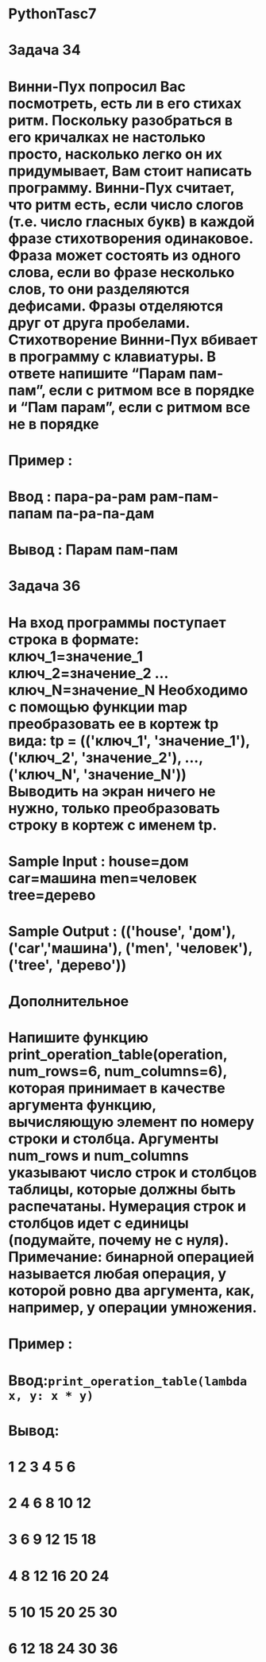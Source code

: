 # PythonTasc7
# Задача 34
# Винни-Пух попросил Вас посмотреть, есть ли в его стихах ритм. Поскольку разобраться в его кричалках не настолько просто, насколько легко он их придумывает, Вам стоит написать программу. Винни-Пух считает, что ритм есть, если число слогов (т.е. число гласных букв) в каждой фразе стихотворения одинаковое. Фраза может состоять из одного слова, если во фразе несколько слов, то они разделяются дефисами. Фразы отделяются друг от друга пробелами. Стихотворение  Винни-Пух вбивает в программу с клавиатуры. В ответе напишите “Парам пам-пам”, если с ритмом все в порядке и “Пам парам”, если с ритмом все не в порядке
# Пример :
# Ввод : пара-ра-рам рам-пам-папам па-ра-па-дам
# Вывод : Парам пам-пам

# Задача 36
# На вход программы поступает строка в формате: ключ_1=значение_1 ключ_2=значение_2 ... ключ_N=значение_N Необходимо с помощью функции map преобразовать ее в кортеж tp вида: tp = (('ключ_1', 'значение_1'), ('ключ_2', 'значение_2'), ..., ('ключ_N', 'значение_N')) Выводить на экран ничего не нужно, только преобразовать строку в кортеж с именем tp.
# Sample Input : house=дом car=машина men=человек tree=дерево
# Sample Output : (('house', 'дом'), ('car','машина'), ('men', 'человек'), ('tree', 'дерево'))

# Дополнительное 
# Напишите функцию print_operation_table(operation, num_rows=6, num_columns=6), которая принимает в качестве аргумента функцию, вычисляющую элемент по номеру строки и столбца. Аргументы num_rows и num_columns указывают число строк и столбцов таблицы, которые должны быть распечатаны. Нумерация строк и столбцов идет с единицы (подумайте, почему не с нуля). Примечание: бинарной операцией называется любая операция, у которой ровно два аргумента, как, например, у операции умножения.
# Пример :
# Ввод:`print_operation_table(lambda x, y: x * y) `
# Вывод:
# 1 2 3 4 5 6
#
# 2 4 6 8 10 12
# 3 6 9 12 15 18
# 4 8 12 16 20 24
# 5 10 15 20 25 30
# 6 12 18 24 30 36
